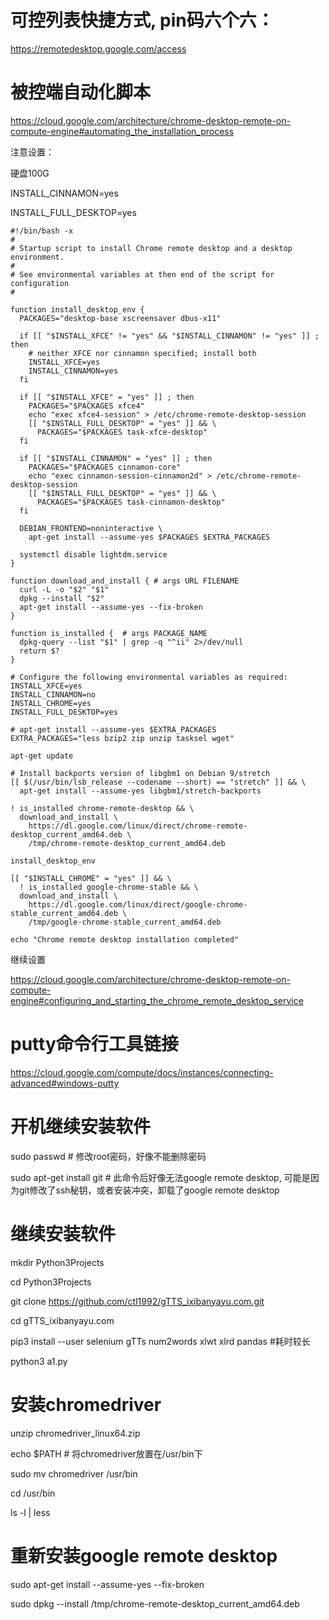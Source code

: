 # 可控列表快捷方式, pin码六个六：

https://remotedesktop.google.com/access

# 被控端自动化脚本

https://cloud.google.com/architecture/chrome-desktop-remote-on-compute-engine#automating_the_installation_process

注意设置：

硬盘100G

INSTALL_CINNAMON=yes

INSTALL_FULL_DESKTOP=yes

```
#!/bin/bash -x
#
# Startup script to install Chrome remote desktop and a desktop environment.
#
# See environmental variables at then end of the script for configuration
#

function install_desktop_env {
  PACKAGES="desktop-base xscreensaver dbus-x11"

  if [[ "$INSTALL_XFCE" != "yes" && "$INSTALL_CINNAMON" != "yes" ]] ; then
    # neither XFCE nor cinnamon specified; install both
    INSTALL_XFCE=yes
    INSTALL_CINNAMON=yes
  fi

  if [[ "$INSTALL_XFCE" = "yes" ]] ; then
    PACKAGES="$PACKAGES xfce4"
    echo "exec xfce4-session" > /etc/chrome-remote-desktop-session
    [[ "$INSTALL_FULL_DESKTOP" = "yes" ]] && \
      PACKAGES="$PACKAGES task-xfce-desktop"
  fi

  if [[ "$INSTALL_CINNAMON" = "yes" ]] ; then
    PACKAGES="$PACKAGES cinnamon-core"
    echo "exec cinnamon-session-cinnamon2d" > /etc/chrome-remote-desktop-session
    [[ "$INSTALL_FULL_DESKTOP" = "yes" ]] && \
      PACKAGES="$PACKAGES task-cinnamon-desktop"
  fi

  DEBIAN_FRONTEND=noninteractive \
    apt-get install --assume-yes $PACKAGES $EXTRA_PACKAGES

  systemctl disable lightdm.service
}

function download_and_install { # args URL FILENAME
  curl -L -o "$2" "$1"
  dpkg --install "$2"
  apt-get install --assume-yes --fix-broken
}

function is_installed {  # args PACKAGE_NAME
  dpkg-query --list "$1" | grep -q "^ii" 2>/dev/null
  return $?
}

# Configure the following environmental variables as required:
INSTALL_XFCE=yes
INSTALL_CINNAMON=no
INSTALL_CHROME=yes
INSTALL_FULL_DESKTOP=yes

# apt-get install --assume-yes $EXTRA_PACKAGES
EXTRA_PACKAGES="less bzip2 zip unzip tasksel wget"

apt-get update

# Install backports version of libgbm1 on Debian 9/stretch
[[ $(/usr/bin/lsb_release --codename --short) == "stretch" ]] && \
  apt-get install --assume-yes libgbm1/stretch-backports

! is_installed chrome-remote-desktop && \
  download_and_install \
    https://dl.google.com/linux/direct/chrome-remote-desktop_current_amd64.deb \
    /tmp/chrome-remote-desktop_current_amd64.deb

install_desktop_env

[[ "$INSTALL_CHROME" = "yes" ]] && \
  ! is_installed google-chrome-stable && \
  download_and_install \
    https://dl.google.com/linux/direct/google-chrome-stable_current_amd64.deb \
    /tmp/google-chrome-stable_current_amd64.deb

echo "Chrome remote desktop installation completed"
```

继续设置

https://cloud.google.com/architecture/chrome-desktop-remote-on-compute-engine#configuring_and_starting_the_chrome_remote_desktop_service

# putty命令行工具链接

https://cloud.google.com/compute/docs/instances/connecting-advanced#windows-putty


# 开机继续安装软件

sudo passwd # 修改root密码，好像不能删除密码

sudo apt-get install git # 此命令后好像无法google remote desktop, 可能是因为git修改了ssh秘钥，或者安装冲突，卸载了google remote desktop


# 继续安装软件

mkdir Python3Projects

cd Python3Projects

git clone https://github.com/ctl1992/gTTS_ixibanyayu.com.git

cd gTTS_ixibanyayu.com

pip3 install --user selenium gTTs num2words xlwt xlrd pandas #耗时较长

python3 a1.py



# 安装chromedriver

unzip chromedriver_linux64.zip

echo $PATH # 将chromedriver放置在/usr/bin下

sudo mv chromedriver /usr/bin

cd /usr/bin

ls -l | less

# 重新安装google remote desktop

sudo apt-get install --assume-yes --fix-broken

sudo dpkg --install /tmp/chrome-remote-desktop_current_amd64.deb
